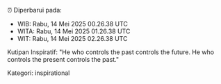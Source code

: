 ⏰ Diperbarui pada:
- WIB: Rabu, 14 Mei 2025 00.26.38 UTC
- WITA: Rabu, 14 Mei 2025 01.26.38 UTC
- WIT: Rabu, 14 Mei 2025 02.26.38 UTC

Kutipan Inspiratif:
"He who controls the past controls the future. He who controls the present controls the past."


Kategori: inspirational

